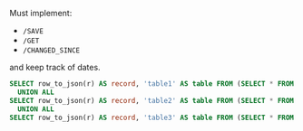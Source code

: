 

Must implement:

  * `/SAVE`
  * `/GET`
  * `/CHANGED_SINCE` 

and keep track of dates.

```sql
SELECT row_to_json(r) AS record, 'table1' AS table FROM (SELECT * FROM table1 WHERE last_update > %(timestamp)
  UNION ALL
SELECT row_to_json(r) AS record, 'table2' AS table FROM (SELECT * FROM table2 WHERE last_update > %(timestamp)
  UNION ALL
SELECT row_to_json(r) AS record, 'table3' AS table FROM (SELECT * FROM table3 WHERE last_update > %(timestamp)
```
